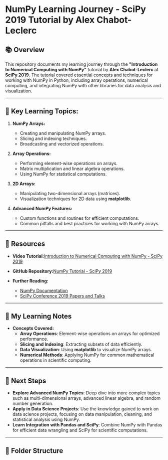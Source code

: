 # **NumPy Learning Journey - SciPy 2019 Tutorial by Alex Chabot-Leclerc**

## 📚 Overview

This repository documents my learning journey through the **"Introduction to Numerical Computing with NumPy"** tutorial by **Alex Chabot-Leclerc** at **SciPy 2019**. The tutorial covered essential concepts and techniques for working with NumPy in Python, including array operations, numerical computing, and integrating NumPy with other libraries for data analysis and visualization.

---

## 🚀 Key Learning Topics:

1. **NumPy Arrays:**

   - Creating and manipulating NumPy arrays.
   - Slicing and indexing techniques.
   - Broadcasting and vectorized operations.
2. **Array Operations:**

   - Performing element-wise operations on arrays.
   - Matrix multiplication and linear algebra operations.
   - Using NumPy for statistical computations.
3. **2D Arrays:**

   - Manipulating two-dimensional arrays (matrices).
   - Visualization techniques for 2D data using **matplotlib**.
4. **Advanced NumPy Features:**

   - Custom functions and routines for efficient computations.
   - Common pitfalls and best practices for working with NumPy arrays.

---

## 🔧 Resources

- **Video Tutorial:**[Introduction to Numerical Computing with NumPy - SciPy 2019](https://www.youtube.com/watch?v=ZB7BZMhfPgk)
- **GitHub Repository:**[NumPy Tutorial - SciPy 2019](https://github.com/enthought/Numpy-Tutorial-SciPyConf-2019)
- **Further Reading:**

  - [NumPy Documentation](https://numpy.org/doc/stable/)
  - [SciPy Conference 2019 Papers and Talks](https://www.scipy2019.scipy.org/)

---

## 📝 My Learning Notes

- **Concepts Covered:**
  - **Array Operations**: Element-wise operations on arrays for optimized performance.
  - **Slicing and Indexing**: Extracting subsets of data efficiently.
  - **Data Visualization**: Using **matplotlib** to visualize NumPy arrays.
  - **Numerical Methods**: Applying NumPy for common mathematical operations in scientific computing.

---

## 🎯 Next Steps

- **Explore Advanced NumPy Topics**: Deep dive into more complex topics such as multi-dimensional arrays, advanced linear algebra, and random number generation.
- **Apply in Data Science Projects**: Use the knowledge gained to work on data science projects, focusing on data manipulation, cleaning, and statistical analysis using NumPy.
- **Learn Integration with Pandas and SciPy**: Combine NumPy with Pandas for efficient data wrangling and SciPy for scientific computations.

---

## 📁 Folder Structure
